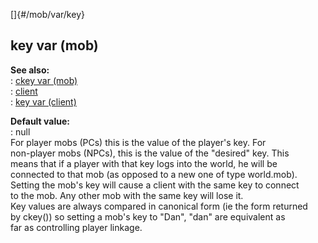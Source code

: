 []{#/mob/var/key}    
## key var (mob)    
**See also:**    
:   [ckey var (mob)](/ref/mob/var/ckey/ckey.md)    
:   [client](/ref/client/client.md)    
:   [key var (client)](/ref/client/var/key/key.md)    
<!-- -->    
**Default value:**    
:   null    
For player mobs (PCs) this is the value of the player\'s key. For    
non-player mobs (NPCs), this is the value of the \"desired\" key. This    
means that if a player with that key logs into the world, he will be    
connected to that mob (as opposed to a new one of type world.mob).    
Setting the mob\'s key will cause a client with the same key to connect    
to the mob. Any other mob with the same key will lose it.    
Key values are always compared in canonical form (ie the form returned    
by ckey()) so setting a mob\'s key to \"Dan\", \"dan\" are equivalent as    
far as controlling player linkage.  